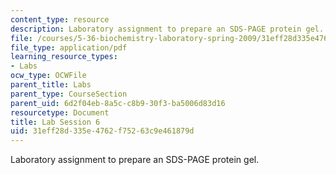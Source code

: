 ```yaml
---
content_type: resource
description: Laboratory assignment to prepare an SDS-PAGE protein gel.
file: /courses/5-36-biochemistry-laboratory-spring-2009/31eff28d335e4762f75263c9e461879d_ses6.pdf
file_type: application/pdf
learning_resource_types:
- Labs
ocw_type: OCWFile
parent_title: Labs
parent_type: CourseSection
parent_uid: 6d2f04eb-8a5c-c8b9-30f3-ba5006d83d16
resourcetype: Document
title: Lab Session 6
uid: 31eff28d-335e-4762-f752-63c9e461879d
---
```

Laboratory assignment to prepare an SDS-PAGE protein gel.

